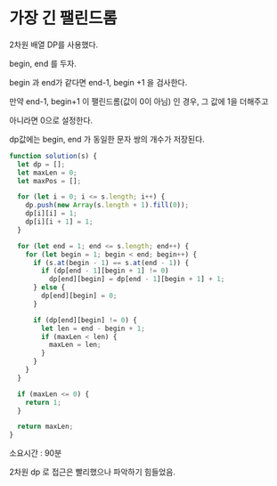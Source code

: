 # 가장 긴 팰린드롬

2차원 배열 DP를 사용했다.

begin, end 를 두자.

begin 과 end가 같다면 end-1, begin +1 을 검사한다.

만약 end-1, begin+1 이 팰린드롬(값이 0이 아님) 인 경우, 그 값에 1을 더해주고

아니라면 0으로 설정한다.

dp값에는 begin, end 가 동일한 문자 쌍의 개수가 저장된다.

```typescript
function solution(s) {
  let dp = [];
  let maxLen = 0;
  let maxPos = [];

  for (let i = 0; i <= s.length; i++) {
    dp.push(new Array(s.length + 1).fill(0));
    dp[i][i] = 1;
    dp[i][i + 1] = 1;
  }

  for (let end = 1; end <= s.length; end++) {
    for (let begin = 1; begin < end; begin++) {
      if (s.at(begin - 1) == s.at(end - 1)) {
        if (dp[end - 1][begin + 1] != 0)
          dp[end][begin] = dp[end - 1][begin + 1] + 1;
      } else {
        dp[end][begin] = 0;
      }

      if (dp[end][begin] != 0) {
        let len = end - begin + 1;
        if (maxLen < len) {
          maxLen = len;
        }
      }
    }
  }

  if (maxLen <= 0) {
    return 1;
  }

  return maxLen;
}
```

소요시간 : 90분

2차원 dp 로 접근은 빨리했으나 파악하기 힘들었음.
